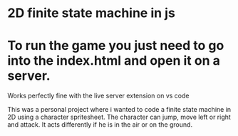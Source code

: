 # 2D finite state machine in js

# To run the game you just need to go into the index.html and open it on a server.
Works perfectly fine with the live server extension on vs code


This was a personal project where i wanted to code a finite state machine in 2D using a character spritesheet.
The character can jump, move left or right and attack. It acts differently if he is in the air or on the ground.
